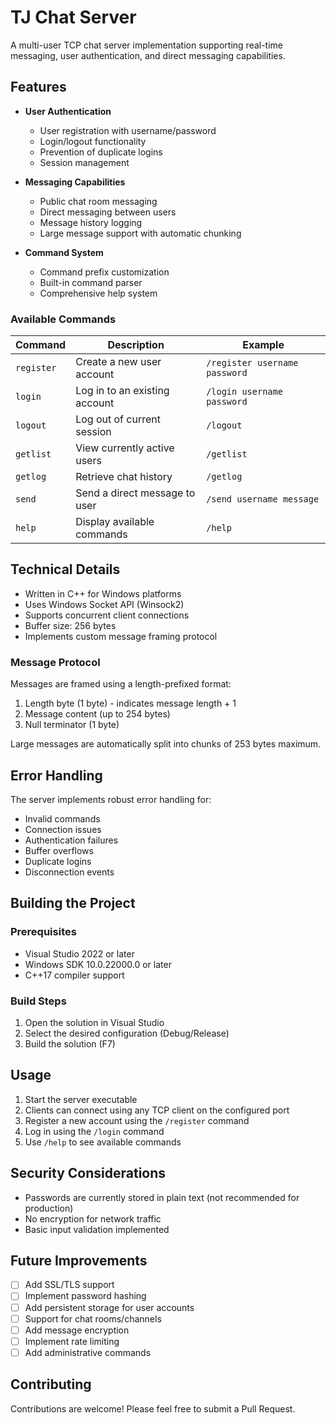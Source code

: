 # TJ Chat Server

A multi-user TCP chat server implementation supporting real-time messaging, user authentication, and direct messaging capabilities.

## Features

- **User Authentication**
  - User registration with username/password
  - Login/logout functionality 
  - Prevention of duplicate logins
  - Session management

- **Messaging Capabilities**
  - Public chat room messaging
  - Direct messaging between users
  - Message history logging
  - Large message support with automatic chunking

- **Command System**
  - Command prefix customization
  - Built-in command parser
  - Comprehensive help system

### Available Commands

| Command | Description | Example |
|---------|-------------|---------|
| `register` | Create a new user account | `/register username password` |
| `login` | Log in to an existing account | `/login username password` |
| `logout` | Log out of current session | `/logout` |
| `getlist` | View currently active users | `/getlist` |
| `getlog` | Retrieve chat history | `/getlog` |
| `send` | Send a direct message to user | `/send username message` |
| `help` | Display available commands | `/help` |

## Technical Details

- Written in C++ for Windows platforms
- Uses Windows Socket API (Winsock2)
- Supports concurrent client connections
- Buffer size: 256 bytes
- Implements custom message framing protocol

### Message Protocol

Messages are framed using a length-prefixed format:
1. Length byte (1 byte) - indicates message length + 1
2. Message content (up to 254 bytes)
3. Null terminator (1 byte)

Large messages are automatically split into chunks of 253 bytes maximum.

## Error Handling

The server implements robust error handling for:
- Invalid commands
- Connection issues
- Authentication failures
- Buffer overflows
- Duplicate logins
- Disconnection events

## Building the Project

### Prerequisites
- Visual Studio 2022 or later
- Windows SDK 10.0.22000.0 or later
- C++17 compiler support

### Build Steps
1. Open the solution in Visual Studio
2. Select the desired configuration (Debug/Release)
3. Build the solution (F7)

## Usage

1. Start the server executable
2. Clients can connect using any TCP client on the configured port
3. Register a new account using the `/register` command
4. Log in using the `/login` command
5. Use `/help` to see available commands

## Security Considerations

- Passwords are currently stored in plain text (not recommended for production)
- No encryption for network traffic
- Basic input validation implemented

## Future Improvements

- [ ] Add SSL/TLS support
- [ ] Implement password hashing
- [ ] Add persistent storage for user accounts
- [ ] Support for chat rooms/channels
- [ ] Add message encryption
- [ ] Implement rate limiting
- [ ] Add administrative commands

## Contributing

Contributions are welcome! Please feel free to submit a Pull Request.
